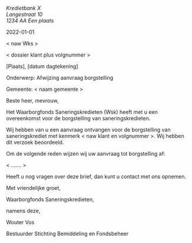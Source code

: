 
<address>
    Kredietbank X<br>
    Langestraat 10<br>
    1234 AA Een plaats
</address>

<time>2022-01-01</time>


< naw Wks >


< dossier klant plus volgnummer >

[Plaats], [datum dagtekening]


Onderwerp: Afwijzing aanvraag borgstelling

Gemeente: < naam gemeente >


Beste heer, mevrouw,

Het Waarborgfonds Saneringskredieten (Wsk) heeft met u een overeenkomst voor de borgstelling van saneringskredieten. 

Wij hebben van u een aanvraag ontvangen voor de borgstelling van saneringskrediet met kenmerk < naw klant en volgnummer >. Wij hebben dit verzoek beoordeeld.

Om de volgende reden wijzen wij uw aanvraag tot borgstelling af:

< ……. >



Heeft u nog vragen over deze brief, dan kunt u contact met ons opnemen.

Met vriendelijke groet,
 

Waarborgfonds Saneringskredieten,

namens deze,
 



Wouter Vos

Bestuurder Stichting Bemiddeling en Fondsbeheer


